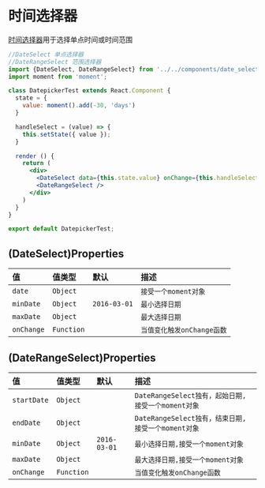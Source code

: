 # 时间选择器

[时间选择器](https://github.com/lockyang/react-cqtoolbox/tree/master/components/date_select)用于选择单点时间或时间范围

<!-- example -->
```jsx
//DateSelect 单点选择器
//DateRangeSelect 范围选择器
import {DateSelect, DateRangeSelect} from '../../components/date_select';
import moment from 'moment';

class DatepickerTest extends React.Component {
  state = {
    value: moment().add(-30, 'days')
  }

  handleSelect = (value) => {
    this.setState({ value });
  }

  render () {
    return (
      <div>
        <DateSelect data={this.state.value} onChange={this.handleSelect} />
        <DateRangeSelect />
      </div>
    )
  }
}

export default DatepickerTest;

```


## (DateSelect)Properties

| 值            | 值类型        | 默认     | 描述|
|:-----         |:-----       |:-----         |:-----|
| `date`        | `Object`    |               | `接受一个moment对象`             |
| `minDate`     | `Object`    | `2016-03-01`  | `最小选择日期`                   |
| `maxDate`     | `Object`    |               | `最大选择日期`                   |
| `onChange`    | `Function`  |               | `当值变化触发onChange函数`       |



## (DateRangeSelect)Properties

| 值            | 值类型        | 默认     | 描述|
|:-----         |:-----       |:-----         |:-----|
| `startDate`   | `Object`    |               | `DateRangeSelect独有，起始日期,接受一个moment对象`  |
| `endDate`     | `Object`    |               | `DateRangeSelect独有，结束日期,接受一个moment对象`  |
| `minDate`     | `Object`    | `2016-03-01`  | `最小选择日期,接受一个moment对象`                   |
| `maxDate`     | `Object`    |               | `最大选择日期,接受一个moment对象`                   |
| `onChange`    | `Function`  |               | `当值变化触发onChange函数`                         |
